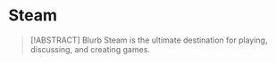 # Steam

> [!ABSTRACT] Blurb
> Steam is the ultimate destination for playing, discussing, and creating games.
